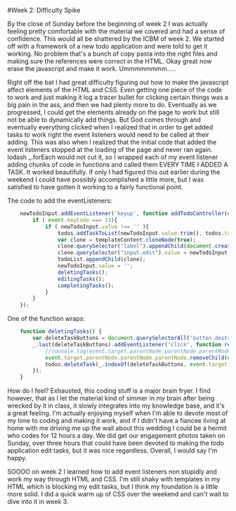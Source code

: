 #Week 2: Difficulty Spike

By the close of Sunday before the beginning of week 2 I was actually feeling pretty comfortable with the material we covered and had a sense of confidence. This would all be shattered by the ICBM of week 2. We started off with a framework of a new todo application and were told to get it working. No problem that's a bunch of copy pasta into the right files and making sure the references were correct in the HTML. Okay great now erase the javascript and make it work. Ummmmmmmm.....

Right off the bat I had great difficulty figuring out how to make the javascript affect elements of the HTML and CSS. Even getting one piece of the code to work and just making it log a tracer bullet for clicking certain things was a big pain in the ass, and then we had plenty more to do. Eventually as we progressed, I could get the elements already on the page to work but still not be able to dynamically add things. But God comes through and eventually everything clicked when I realized that in order to get added tasks to work right the event listeners would need to be called at their adding. This was also when I realized that the initial code that added the event listeners stopped at the loading of the page and never ran again. lodash _.forEach would not cut it, so I wrapped each of my event listener adding chunks of code in functions and called them EVERY TIME I ADDED A TASK. It worked beautifully. If only I had figured this out earlier during the weekend I could have possibly accomplished a little more, but I was satisfied to have gotten it working to a fairly functional point.

The code to add the eventListeners:  
````javascript
	newTodoInput.addEventListener('keyup', function addTodoController(event){
		if ( event.keyCode === 13){
			if ( newTodoInput.value !== '' ){
				todos.addTaskToList(newTodoInput.value.trim(), todos.taskList);
				var clone = templateContent.cloneNode(true);
				clone.querySelector("label").appendChild(document.createTextNode(newTodoInput.value.trim())); //received from kind stranger on stack overflow
				clone.querySelector("input.edit").value = newTodoInput.value.trim();
				todoList.appendChild(clone);
				newTodoInput.value = '';
				deletingTasks();
				editingTasks();
				completingTasks();
			}
		}
	});
````
One of the function wraps:  
````javascript
	function deletingTasks() {
		var deleteTaskButtons = document.querySelectorAll('button.destroy');
		_.last(deleteTaskButtons).addEventListener('click', function removeLi(){
			//console.log(event.target.parentNode.parentNode.parentNode);
			event.target.parentNode.parentNode.parentNode.removeChild(event.target.parentNode.parentNode);
			todos.deleteTask(_.indexOf(deleteTaskButtons, event.target), todos.taskList);
		});
	}
````

How do I feel? Exhausted, this coding stuff is a major brain fryer. I find however, that as I let the material kind of simmer in my brain after being wrecked by it in class, it slowly integrates into my knowledge base, and it's a great feeling. I'm actually enjoying myself when I'm able to devote most of my time to coding and making it work, and if I didn't have a fiancee living at home with me driving me up the wall about this wedding I could be a hermit who codes for 12 hours a day. We did get our engagement photos taken on Sunday, over three hours that could have been devoted to making the todo application edit tasks, but it was nice regardless. Overall, I would say I'm happy.

SOOOO on week 2 I learned how to add event listeners non stupidly and work my way through HTML and CSS. I'm still shaky with templates in my HTML which is blocking my edit tasks, but I think my foundation is a little more solid. I did a quick warm up of CSS over the weekend and can't wait to dive into it in week 3.
